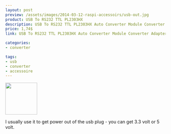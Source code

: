 ```yaml
---
layout: post
preview: /assets/images/2014-03-12-raspi-accessoirs/usb-out.jpg
product: USB To RS232 TTL PL2303HX
description: USB To RS232 TTL PL2303HX Auto Converter Module Converter Adapter For arduino
price: 1,74$
link: USB To RS232 TTL PL2303HX Auto Converter Module Converter Adapter For arduino](http://www.ebay.com/itm/USB-To-RS232-TTL-PL2303HX-Auto-Converter-Module-Converter-Adapter-For-arduino-/180953299346?

categories:
- converter

tags:
- usb
- converter
- accessoire
---
```


<img src="{{page.preview}}" style="width:100px"/>

I usually use it to get power out of the usb plug - you can get 3.3 volt or 5 volt.